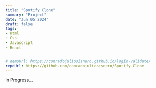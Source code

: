 ```yaml
---
title: "Spotify Clone"    
summary: "Project"
date: "Jun 05 2024"
draft: false
tags:
- Html
- Css
- Javascript
- React


# demoUrl: https://conradojuliosisnero.github.io/login-validate/
repoUrl: https://github.com/conradojuliosisnero/Spotify-Clone
---
```


in Progress...